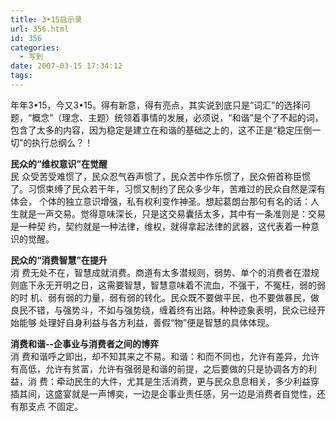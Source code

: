 ```yaml
---
title: 3•15启示录
url: 356.html
id: 356
categories:
  - 写到
date: 2007-03-15 17:34:12
tags:
---
```


年年3•15，今又3•15。得有新意，得有亮点，其实说到底只是“词汇”的选择问题，“概念”（理念、主题）统领着事情的发展，必须说，“和谐”是个了不起的词，包含了太多的内容，因为稳定是建立在和谐的基础之上的，这不正是“稳定压倒一切”的执行总纲么？！  
  
**民众的“维权意识”在觉醒**  
民 众受苦受难惯了，民众忍气吞声惯了，民众苦中作乐惯了，民众俯首称臣惯了。习惯束缚了民众若干年，习惯又制约了民众多少年，苦难过的民众自然是深有体会， 个体的独立意识增强，私有权利变作神圣。想起葛朗台那句有名的话：人生就是一声交易。觉得意味深长，只是这交易囊括太多，其中有一条准则是：交易是一种契 约，契约就是一种法律，维权，就得拿起法律的武器，这代表着一种意识的觉醒。  
  
**民众的“消费智慧”在提升**  
消 费无处不在，智慧成就消费。商道有太多潜规则，弱势、单个的消费者在潜规则底下永无开明之日，这需要智慧，智慧意味着不流血，不强干，不冤枉，弱的弱的时 机、弱有弱的力量，弱有弱的转化。民众既不要做平民，也不要做暴民，做良民不错，与强势斗，不如与强势绕，缠着终有出路。种种迹象表明，民众已经开始能够 处理好自身利益与各方利益，善假“物”便是智慧的具体体现。  
  
**消费和谐--企事业与消费者之间的博弈**  
消 费和谐呼之即出，却不知其来之不易。和谐：和而不同也，允许有差异，允许有高低，允许有贫富，允许有强弱是和谐的前提，之后要做的只是协调各方的利益，消 费：牵动民生的大件，尤其是生活消费，更与民众息息相关，多少利益穿插其间，这盛宴就是一声博奕，一边是企事业责任感，另一边是消费者自觉性，还有那支点 不固定。